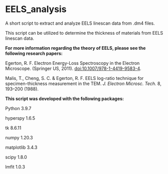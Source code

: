 # EELS_analysis
A short script to extract and analyze EELS linescan data from .dm4 files.

This script can be utilized to determine the thickness of materials from EELS linescan data. 


<b> For more information regarding the theory of EELS, please see the following research papers: </b>

Egerton, R. F. Electron Energy-Loss Spectroscopy in the Electron Microscope. (Springer
US, 2011). [doi:10.1007/978-1-4419-9583-4](https://doi:10.1007/978-1-4419-9583-4).

Malis, T., Cheng, S. C. & Egerton, R. F. EELS log-ratio technique for specimen-thickness
measurement in the TEM. <i> J. Electron Microsc. Tech. </i> 8, 193–200 (1988).

<b> This script was developed with the following packages: </b>

Python 3.9.7

hyperspy 1.6.5

tk 8.6.11

numpy 1.20.3

matplotlib 3.4.3

scipy 1.8.0

lmfit 1.0.3
